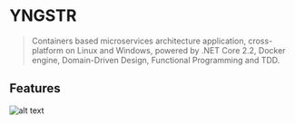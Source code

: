 # YNGSTR

>  Containers based microservices architecture application, cross-platform on Linux and Windows, powered by .NET Core 2.2, Docker engine, Domain-Driven Design, Functional Programming and TDD. 

## Features

![alt text](https://raw.githubusercontent.com/profjordanov/AspReactDddCqrsEventSourcingHateoas/master/resources/architecture_overview.png)
